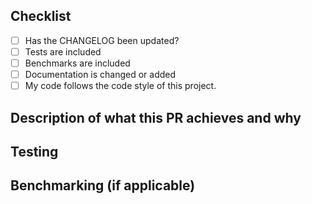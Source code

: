 ## Checklist
<!-- Remove items that do not apply. For completed items, change [ ] to [x]. -->
- [ ] Has the CHANGELOG been updated?
- [ ] Tests are included
- [ ] Benchmarks are included
- [ ] Documentation is changed or added
- [ ] My code follows the code style of this project.

## Description of what this PR achieves and why
<!-- Write a small description of what problem this PR tries to solve (link to the issue) -->

## Testing
<!-- How have you tested this. How do you know the tests you wrote are sufficient -->
<!-- List some edgecases you have covered -->

## Benchmarking (if applicable)
<!-- What benchmarks have you added and why? -->
<!-- What were your findings? -->


